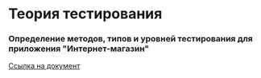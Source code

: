 # Теория тестирования

### Определение методов, типов и уровней тестирования для приложения "Интернет-магазин"
[Cсылка на документ](https://docs.google.com/spreadsheets/d/12rs1QiFXXvGCAo0_P9fF5DO3VuKIbeH2GCeLFoXzGqE/edit?usp=drive_link)
